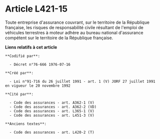 # Article L421-15

Toute entreprise d'assurance couvrant, sur le territoire de la République française, les risques de responsabilité civile
résultant de l'emploi de véhicules terrestres à moteur adhère au bureau national d'assurance compétent sur le territoire de
la République française.

**Liens relatifs à cet article**

	**Codifié par**:

	  - Décret n°76-666 1976-07-16

	**Créé par**:

	  - Loi n°91-716 du 26 juillet 1991 - art. 1 (V) JORF 27 juillet 1991 en vigueur le 20 novembre 1992

	**Cité par**:

	  - Code des assurances - art. A362-1 (V)
	  - Code des assurances - art. A362-2 (VD)
	  - Code des assurances - art. L365-1 (V)
	  - Code des assurances - art. L451-3 (V)

	**Anciens textes**:

	  - Code des assurances - art. L420-2 (T)
